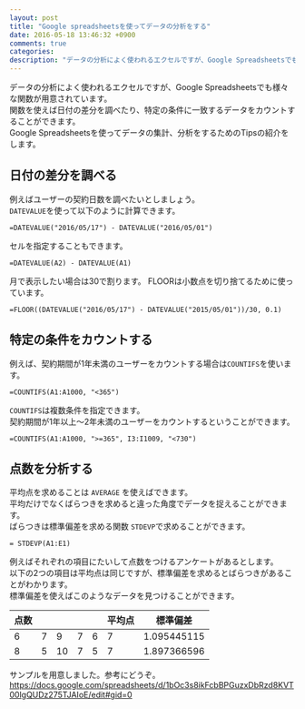 ```yaml
---
layout: post
title: "Google spreadsheetsを使ってデータの分析をする"
date: 2016-05-18 13:46:32 +0900
comments: true
categories: 
description: "データの分析によく使われるエクセルですが、Google Spreadsheetsでも様々な関数が用意されています。関数を使えば日付の差分を調べたり、特定の条件に一致するデータをカウントすることができます。"
---
```


データの分析によく使われるエクセルですが、Google Spreadsheetsでも様々な関数が用意されています。  
関数を使えば日付の差分を調べたり、特定の条件に一致するデータをカウントすることができます。  
Google Spreadsheetsを使ってデータの集計、分析をするためのTipsの紹介をします。

## 日付の差分を調べる

例えばユーザーの契約日数を調べたいとしましょう。  
`DATEVALUE`を使って以下のように計算できます。


~~~
=DATEVALUE("2016/05/17") - DATEVALUE("2016/05/01")

~~~

セルを指定することもできます。


~~~
=DATEVALUE(A2) - DATEVALUE(A1)

~~~

月で表示したい場合は30で割ります。
FLOORは小数点を切り捨てるために使っています。


~~~
=FLOOR((DATEVALUE("2016/05/17") - DATEVALUE("2015/05/01"))/30, 0.1)

~~~

## 特定の条件をカウントする

例えば、契約期間が1年未満のユーザーをカウントする場合は`COUNTIFS`を使います。


~~~
=COUNTIFS(A1:A1000, "<365")

~~~

`COUNTIFS`は複数条件を指定できます。  
契約期間が1年以上〜2年未満のユーザーをカウントするということができます。


~~~
=COUNTIFS(A1:A1000, ">=365", I3:I1009, "<730")

~~~

## 点数を分析する

平均点を求めることは `AVERAGE` を使えばできます。  
平均だけでなくばらつきを求めると違った角度でデータを捉えることができます。  
ばらつきは標準偏差を求める関数 `STDEVP`で求めることができます。


~~~
= STDEVP(A1:E1)

~~~

例えばそれぞれの項目にたいして点数をつけるアンケートがあるとします。  
以下の2つの項目は平均点は同じですが、標準偏差を求めるとばらつきがあることがわかります。  
標準偏差を使えばこのようなデータを見つけることができます。

点数 | | | | | 平均点  | 標準偏差
------------ | ------------- | ------------- | ------------- | ------------- | ------------- | -------------
6 |  7  |  9  |  7  |  6  |  7  |  1.095445115
8 |   5  |  10  |  7  |  5  |  7  | 1.897366596

サンプルを用意しました。参考にどうぞ。  
https://docs.google.com/spreadsheets/d/1bOc3s8ikFcbBPGuzxDbRzd8KVT00lgQUDz275TJAIoE/edit#gid=0
